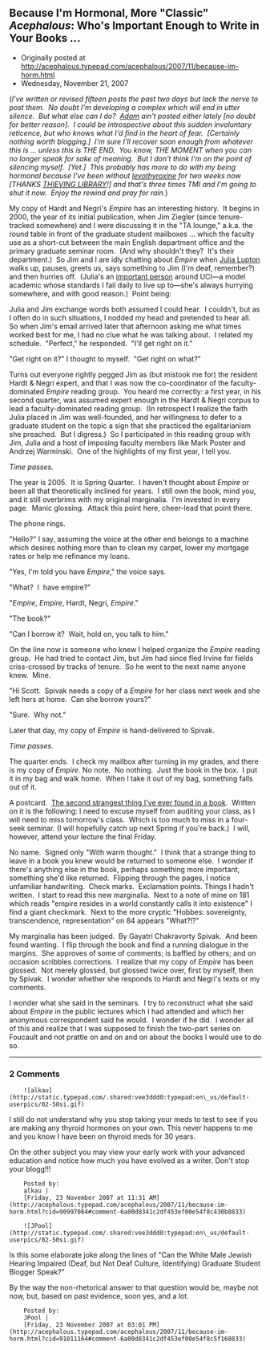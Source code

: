## Because I'm Hormonal, More "Classic" <em>Acephalous</em>: Who's Important Enough to Write in Your Books ...

 * Originally posted at http://acephalous.typepad.com/acephalous/2007/11/because-im-horm.html
 * Wednesday, November 21, 2007



(_I've written or revised fifteen posts the past two days but lack the nerve to post them.  No doubt I'm developing a complex which will end in utter silence.  But what else can I do?  [Adam](http://www.adamkotsko.com/) ain't posted either lately [no doubt for better reason].  I could be introspective about this sudden involuntary reticence, but who knows what I'd find in the heart of fear.  [Certainly nothing worth blogging.]  I'm sure I'll recover soon enough from whatever this is ... unless this is THE END.  You know, THE MOMENT when you can no longer speak for sake of meaning.  But I don't think I'm on the point of silencing myself.  [Yet.]  This probably has more to do with my being hormonal because I've been without [levothyroxine](http://en.wikipedia.org/wiki/Levothyroxine) for two weeks now [THANKS [THIEVING LIBRARY](http://acephalous.typepad.com/acephalous/2007/10/cashier.html)!] and that's three times TMI and I'm going to shut it now.  Enjoy the rewind and pray for rain._)

My copy of Hardt and Negri's _Empire_ has an interesting history.  It begins in 2000, the year of its
initial publication, when Jim Ziegler (since tenure-tracked somewhere)
and I were discussing it in the "TA lounge," a.k.a. the round table in
front of the graduate student mailboxes ... which the faculty use as a
short-cut between the main English department office and the primary
graduate seminar room.  (And why shouldn't they?  It's their
department.)  So Jim and I are idly chatting about _Empire_ when [Julia Lupton](http://www.faculty.uci.edu/scripts/UCIFacultyProfiles/DetailDept.CFM?ID=2787) walks up, pauses, greets us, says something to Jim (I'm deaf, remember?) and then hurries off.  (Julia's an [important person](http://web2.hnet.uci.edu/hot/)
around UCI—a model academic whose standards I fail daily to live up
to—she's always hurrying somewhere, and with good reason.)  Point being:

Julia and Jim exchange words both assumed I could hear.  I couldn't,
but as I often do in such situations, I nodded my head and pretended to
hear all.  So when Jim's email arrived later that afternoon asking me
what times worked best for me, I had no clue what he was talking
about.  I related my schedule.  "Perfect," he responded.  "I'll get
right on it."

"Get right on it?" I thought to myself.  "Get right on what?"

Turns out everyone rightly pegged Jim as (but mistook me for) the
resident Hardt & Negri expert, and that I was now the
co-coordinator of the faculty-dominated _Empire_ reading
group.  You heard me correctly: a first year, in his second quarter,
was assumed expert enough in the Hardt & Negri corpus to lead a
faculty-dominated reading group.  (In retrospect I realize the faith
Julia placed in Jim was well-founded, and her willingness to defer to a
graduate student on the topic a sign that she practiced the
egalitarianism she preached.  But I digress.)  So I participated in
this reading group with Jim, Julia and a host of imposing faculty
members like Mark Poster and Andrzej Warminski.  One of the highlights
of my first year, I tell you.  

_Time passes._ 
 

The year is 2005.  It is Spring Quarter.  I haven't thought about _Empire_ or
been all that theoretically inclined for years.  I still own the book,
mind you, and it still overbrims with my original marginalia.  I'm
invested in every page.  Manic glossing.  Attack this point here,
cheer-lead that point there.  

The phone rings.  

"Hello?" I say, assuming the voice at the other end belongs to a
machine which desires nothing more than to clean my carpet, lower my
mortgage rates or help me refinance my loans.

"Yes, I'm told you have _Empire_," the voice says.  

"What?  I  have empire?" 

"_Empire_, _Empire_, Hardt, Negri, _Empire_."

"The book?"

"Can I borrow it?  Wait, hold on, you talk to him."

On the line now is someone who knew I helped organize the _Empire_ reading
group.  He had tried to contact Jim, but Jim had since fled Irvine for
fields criss-crossed by tracks of tenure.  So he went to the next name
anyone knew.  Mine.  

"Hi Scott.  Spivak needs a copy of a _Empire_ for her class next week and she left hers at home.  Can she borrow yours?"

"Sure.  Why not."

Later that day, my copy of _Empire_ is hand-delivered to Spivak.

_Time passes._

The quarter ends.  I check my mailbox after turning in my grades, and there is my copy of _Empire_. 
No note.  No nothing.  Just the book in the box.  I put it in my bag
and walk home.  When I take it out of my bag, something falls out of
it.  

A postcard.  [The second strangest thing I've ever found in a book](http://www.thevalve.org/go/valve/article/where\_do\_little\_books\_come\_from/#4570).  Written on it is the following:
I
need to excuse myself from auditing your class, as I will need to miss
tomorrow's class.  Which is too much to miss in a four-seek seminar. 
(I will hopefully catch up next Spring if you're back.)  I will,
however, attend your lecture the final Friday.

No
name.  Signed only "With warm thought."  I think that a strange thing
to leave in a book you knew would be returned to someone else.  I
wonder if there's anything else in the book, perhaps something more
important, something she'd like returned.  Flipping through the pages,
I notice unfamiliar handwriting.  Check marks.  Exclamation points. 
Things I hadn't written.  I start to read this new marginalia.  Next to
a note of mine on 181 which reads "empire resides in a world constantly
calls it into existence" I find a giant checkmark.  Next to the more
cryptic "Hobbes: sovereignty, transcendence, representation" on 84
appears "What?!?"  

My marginalia has been judged.  By Gayatri Chakravorty Spivak.  And
been found wanting.  I flip through the book and find a running
dialogue in the margins.  She approves of some of comments; is baffled
by others; and on occasion scribbles corrections.  I realize that my
copy of _Empire_ has been glossed.  Not merely glossed, but
glossed twice over, first by myself, then by Spivak.  I wonder whether
she responds to Hardt and Negri's texts or my comments.  

I wonder what she said in the seminars.  I try to reconstruct what she said about _Empire_ in
the public lectures which I had attended and which her anonymous
correspondent said he would.  I wonder if he did.  I wonder all of this
and realize that I was supposed to finish the two-part series on
Foucault and not prattle on and on and on about the books I would use
to do so.  

		

* * *

### 2 Comments 

		

                
[]()

	

		![alkau](http://static.typepad.com/.shared:vee3ddd0:typepad:en\_us/default-userpics/02-50si.gif)
	

	

		

I still do not understand why you stop taking your meds to test to see if you are making any thyroid hormones on your own.  This never happens to me and you know I have been on thyroid meds for 30 years.  

On the other subject you may view your early work with your advanced education and notice how much you have evolved as a writer. Don't stop your blogg!!!

	

		Posted by:
		alkau |
		[Friday, 23 November 2007 at 11:31 AM](http://acephalous.typepad.com/acephalous/2007/11/because-im-horm.html?cid=90997064#comment-6a00d8341c2df453ef00e54f8c430b8833)

[]()

	

		![JPool](http://static.typepad.com/.shared:vee3ddd0:typepad:en\_us/default-userpics/02-50si.gif)
	

	

		

Is this some elaborate joke along the lines of "Can the White Male Jewish Hearing Impaired (Deaf, but Not Deaf Culture, Identifying) Graduate Student Blogger Speak?"  

By the way the non-rhetorical answer to that question would be, maybe not now, but, based on past evidence, soon yes, and a lot.

	

		Posted by:
		JPool |
		[Friday, 23 November 2007 at 03:01 PM](http://acephalous.typepad.com/acephalous/2007/11/because-im-horm.html?cid=91011164#comment-6a00d8341c2df453ef00e54f8c5f168833)

		

        